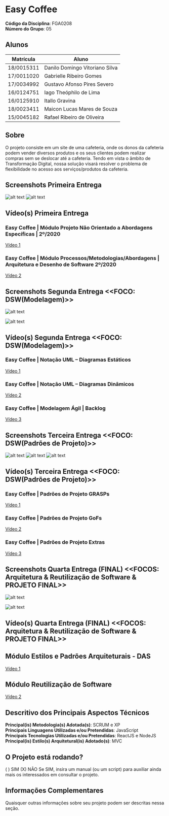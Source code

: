 # Easy Coffee

**Código da Disciplina**: FGA0208<br>
**Número do Grupo**: 05<br>

## Alunos
|Matrícula | Aluno |
| -- | -- |
| 18/0015311  |  Danilo Domingo Vitoriano Silva  |
| 17/0011020  |  Gabrielle Ribeiro Gomes |
| 17/0034992  |  Gustavo Afonso Pires Severo |
| 16/0124751  |  Iago Theóphilo de Lima |
| 16/0125910  |  Itallo Gravina |
| 18/0023411  |  Maicon Lucas Mares de Souza |
| 15/0045182  |  Rafael Ribeiro de Oliveira |

## Sobre 
O projeto consiste em um site de uma cafeteria, onde os donos da cafeteria podem vender diversos produtos e os seus clientes podem realizar compras sem se deslocar até a cafeteria. Tendo em vista o âmbito de Transformação Digital, nossa solução visará resolver o problema de flexibilidade no acesso aos serviços/produtos da cafeteria.

## Screenshots Primeira Entrega
![alt text](https://raw.githubusercontent.com/UnBArqDsw2020-2/2020.2_G5_EasyCoffee/master/docs/entrega1/img/Captura%20de%20tela%20de%202021-02-19%2021-45-10.png)
![alt text](https://raw.githubusercontent.com/UnBArqDsw2020-2/2020.2_G5_EasyCoffee/master/docs/entrega1/img/Captura%20de%20tela%20de%202021-02-19%2021-52-21.png)

## Vídeo(s) Primeira Entrega

### Easy Coffee  | Módulo Projeto Não Orientado a Abordagens Específicas | 2º/2020
[Vídeo 1](https://www.youtube.com/embed/cVBDfov2Z8k)

### Easy Coffee | Módulo Processos/Metodologias/Abordagens | Arquitetura e Desenho de Software 2º/2020
[Vídeo 2](https://www.youtube.com/embed/9V6OZ4iW42g)

## Screenshots Segunda Entrega <<FOCO: DSW(Modelagem)>>
![alt text](docs/img/pacotes.png)

![alt text](docs/img/sequencia.png)

## Vídeo(s) Segunda Entrega <<FOCO: DSW(Modelagem)>>

### Easy Coffee  | Notação UML – Diagramas Estáticos
[Vídeo 1](https://www.youtube.com/watch?v=ZT_EMas2XfU)

### Easy Coffee  | Notação UML – Diagramas Dinâmicos 
[Vídeo 2](https://www.youtube.com/watch?v=gQrbI0ahZyA)

### Easy Coffee  | Modelagem Ágil | Backlog
[Vídeo 3](https://www.youtube.com/watch?v=oxgikbByJzM)

## Screenshots Terceira Entrega <<FOCO: DSW(Padrões de Projeto)>>

![alt text](docs/img/GRASPs.png)
![alt text](docs/img/gofs.png)
![alt text](docs/img/emergentes.png)

## Vídeo(s) Terceira Entrega <<FOCO: DSW(Padrões de Projeto)>>

### Easy Coffee | Padrões de Projeto GRASPs
[Vídeo 1](https://youtu.be/J8qDV41bfK8)

### Easy Coffee | Padrões de Projeto GoFs
[Vídeo 2](https://youtu.be/usT-LnDHDm4)

### Easy Coffee | Padrões de Projeto Extras
[Vídeo 3](https://youtu.be/-TGA5ZZ64T4)

## Screenshots Quarta Entrega (FINAL) <<FOCOS: Arquitetura & Reutilização de Software & PROJETO FINAL>>

![alt text](docs/img/reu.png)

![alt text](docs/img/arq.png)

## Vídeo(s) Quarta Entrega (FINAL) <<FOCOS: Arquitetura & Reutilização de Software & PROJETO FINAL>>
## Módulo Estilos e Padrões Arquiteturais - DAS
[Vídeo 1](https://www.youtube.com/watch?v=ufzEc6xAk8o)

## Módulo Reutilização de Software
[Vídeo 2](https://www.youtube.com/watch?v=WLzUZZjY4sQ)

## Descritivo dos Principais Aspectos Técnicos 
**Principal(is) Metodologia(s) Adotada(s)**: SCRUM e XP<br>
**Principais Linguagens Utilizadas e/ou Pretendidas**: JavaScript<br>
**Principais Tecnologias Utilizadas e/ou Pretendidas**: ReactJS e NodeJS <br>
**Principal(is) Estilo(s) Arquitetural(is) Adotado(s)**: MVC<br>

## O Projeto está rodando?
( ) SIM
(X) NÃO
Se SIM, insira um manual (ou um script) para auxiliar ainda mais os interessados em consultar o projeto.

## Informações Complementares 
Quaisquer outras informações sobre seu projeto podem ser descritas nessa seção.
